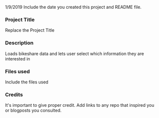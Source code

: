 1/9/2019
Include the date you created this project and README file.

### Project Title
Replace the Project Title

### Description
Loads bikeshare data and lets user select which information they are interested in

### Files used
Include the files used

### Credits
It's important to give proper credit. Add links to any repo that inspired you or blogposts you consulted.

